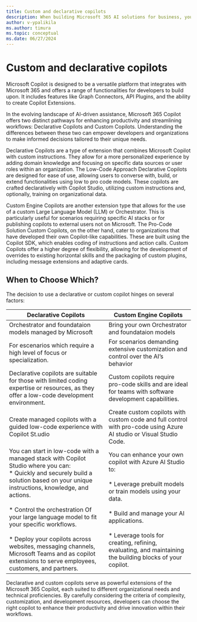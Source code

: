 ```yaml
---
title: Custom and declarative copilots
description: When building Microsoft 365 AI solutions for business, you can either extend Copilot or build your own copilot from the ground up. Use this decision guide to explore your options and considerations.
author: v-ypalikila
ms.author: timura
ms.topic: conceptual
ms.date: 06/27/2024
---
```


# Custom and declarative copilots

Microsoft Copilot is designed to be a versatile platform that integrates with Microsoft 365 and offers a range of functionalities for developers to build upon. It includes features like Graph Connectors, API Plugins, and the ability to create Copilot Extensions.

In the evolving landscape of AI-driven assistance, Microsoft 365 Copilot offers two distinct pathways for enhancing productivity and streamlining workflows: Declarative Copilots and Custom Copilots. Understanding the differences between these two can empower developers and organizations to make informed decisions tailored to their unique needs.

Declarative Copilots are a type of extension that combines Microsoft Copilot with custom instructions. They allow for a more personalized experience by adding domain knowledge and focusing on specific data sources or user roles within an organization. The Low-Code Approach Declarative Copilots are designed for ease of use, allowing users to converse with, build, or extend functionalities using low to pro code models. These copilots are crafted declaratively with Copilot Studio, utilizing custom instructions and, optionally, training on organizational data.

Custom Engine Copilots are another extension type that allows for the use of a custom Large Language Model (LLM) or Orchestrator. This is particularly useful for scenarios requiring specific AI stacks or for publishing copilots to external users not on Microsoft. The Pro-Code Solution Custom Copilots, on the other hand, cater to organizations that have developed their own Copilot-like capabilities. These are built using the Copilot SDK, which enables coding of instructions and action calls. Custom Copilots offer a higher degree of flexibility, allowing for the development of overrides to existing horizontal skills and the packaging of custom plugins, including message extensions and adaptive cards.

## When to Choose Which?

The decision to use a declarative or custom copilot hinges on several factors:

|Declarative Copilots  |Custom Engine Copilots  |
|---------|---------|
|Orchestrator and foundataion models managed by Microsoft     |   Bring your own Orchestrator and foundataion models       |
|For escenarios which require a high level of focus or specialization.| For scenarios demanding extensive customization and control over the AI’s behavior|
|Declarative copilots are suitable for those with limited coding expertise or resources, as they offer a low-code development environment. | Custom copilots require pro-code skills and are ideal for teams with software development capabilities.|
|Create managed copilots with a guided low-code experience with  Copilot St.udio |   Create custom copilots with custom code and full control with pro-code using Azure AI studio or Visual Studio Code.  |
|You can start in low-code with a managed stack with Copilot Studio where you can:<br> * Quickly and securely build a solution based on your unique instructions, knowledge, and actions. <br><br> * Control the orchestration Of your large language model to fit your specific workflows. <br><br> * Deploy your copilots across websites, messaging channels, Microsoft Teams and as copilot extensions to serve employees, customers, and partners.    |You can enhance your own copilot with Azure Al Studio to: <br><br> * Leverage prebuilt models or train models using your data. <br><br> * Build and manage your Al applications. <br><br> * Leverage tools for creating, refining, evaluating, and maintaining the building blocks of your copilot.        |

Declarative and custom copilots serve as powerful extensions of the Microsoft 365 Copilot, each suited to different organizational needs and technical proficiencies. By carefully considering the criteria of complexity, customization, and development resources, developers can choose the right copilot to enhance their productivity and drive innovation within their workflows.
